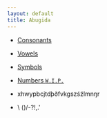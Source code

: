 ```yaml
---
layout: default
title: Abugida
---
```

- [Consonants](consonants.md)
- [Vowels](vowels.md)
- [Symbols](symbols.md)
- [Numbers `W.I.P.`](numbers.md)

- xhwypbcjtdþðfvkgszśźlmnŋr
- \ ()/-?!,.'
